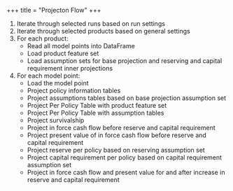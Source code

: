 +++
title = "Projecton Flow"
+++

1. Iterate through selected runs based on run settings
2. Iterate through selected products based on general settings
3. For each product:
   - Read all model points into DataFrame
   - Load product feature set
   - Load assumption sets for base projection and reserving and capital requirement inner projections
4. For each model point:
   - Load the model point
   - Project policy information tables
   - Project assumptions tables based on base projection assumption set
   - Project Per Policy Table with product feature set
   - Project Per Policy Table with assumption tables
   - Project survivalship
   - Project in force cash flow before reserve and capital requirement
   - Project present value of in force cash flow before reserve and capital requirement
   - Project reserve per policy based on reserving assumption set
   - Project capital requirement per policy based on capital requirement assumption set
   - Project in force cash flow and present value for and after increase in reserve and capital requirement